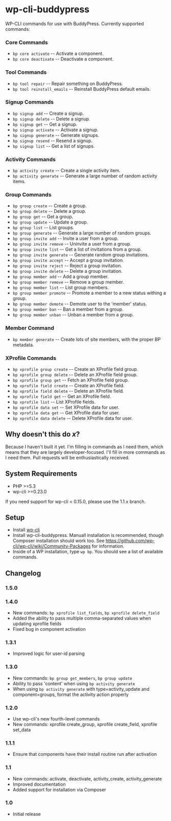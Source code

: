 # wp-cli-buddypress

WP-CLI commands for use with BuddyPress. Currently supported commands:

### Core Commands
* `bp core activate` -- Activate a component.
* `bp core deactivate` -- Deactivate a component.

### Tool Commands
* `bp tool repair` -- Repair something on BuddyPress.
* `bp tool reinstall_emails` -- Reinstall BuddyPress default emails.

### Signup Commands
* `bp signup add` -- Create a signup.
* `bp signup delete` -- Delete a signup.
* `bp signup get` -- Get a signup.
* `bp signup activate` -- Activate a signup.
* `bp signup generate` -- Generate signups.
* `bp signup resend` -- Resend a signup.
* `bp signup list` -- Get a list of signups.

### Activity Commands
* `bp activity create` -- Create a single activity item.
* `bp activity generate` -- Generate a large number of random activity items.

### Group Commands
* `bp group create` -- Create a group.
* `bp group delete` -- Delete a group.
* `bp group get` -- Get a group.
* `bp group update` -- Update a group.
* `bp group list` -- List groups.
* `bp group generate` -- Generate a large number of random groups.
* `bp group invite add` -- Invite a user from a group.
* `bp group invite remove` -- Uninvite a user from a group.
* `bp group invite list` -- Get a list of invitations from a group.
* `bp group invite generate` -- Generate random group invitations.
* `bp group invite accept` -- Accept a group invitation.
* `bp group invite reject` -- Reject a group invitation.
* `bp group invite delete` -- Delete a group invitation.
* `bp group member add` -- Add a group member.
* `bp group member remove` -- Remove a group member.
* `bp group member list` -- List group members.
* `bp group member promote` -- Promote a member to a new status withing a group.
* `bp group member demote` -- Demote user to the 'member' status.
* `bp group member ban` -- Ban a member from a group.
* `bp group member unban` -- Unban a member from a group.

### Member Command
* `bp member generate` -- Create lots of site members, with the proper BP metadata.

### XProfile Commands
* `bp xprofile group create` -- Create an XProfile field group.
* `bp xprofile group delete` -- Delete an XProfile field group.
* `bp xprofile group get` -- Fetch an XProfile field group.
* `bp xprofile field create` -- Create an XProfile field.
* `bp xprofile field delete` -- Delete an XProfile field.
* `bp xprofile field get` -- Get an XProfile field.
* `bp xprofile list` -- List XProfile fields.
* `bp xprofile data set` -- Set XProfile data for user.
* `bp xprofile data get` -- Get XProfile data for user.
* `bp xprofile data delete` -- Delete XProfile data for user.

## Why doesn't this do _x_?

Because I haven't built it yet. I'm filling in commands as I need them, which means that they are largely developer-focused. I'll fill in more commands as I need them. Pull requests will be enthusiastically received.

## System Requirements

* PHP >=5.3
* wp-cli >=0.23.0

If you need support for wp-cli < 0.15.0, please use the 1.1.x branch.

## Setup

* Install [wp-cli](https://wp-cli.org)
* Install wp-cli-buddypress. Manuall installation is recommended, though Composer installation should work too. See https://github.com/wp-cli/wp-cli/wiki/Community-Packages for information.
* Inside of a WP installation, type `wp bp`. You should see a list of available commands.

## Changelog

### 1.5.0

### 1.4.0

* New commands: `bp xprofile list_fields`, `bp xprofile delete_field`
* Added the ability to pass multiple comma-separated values when updating xprofile fields
* Fixed bug in component activation

### 1.3.1

* Improved logic for user-id parsing

### 1.3.0

* New commands: `bp group get_members`, `bp group update`
* Ability to pass 'content' when using `bp activity generate`
* When using `bp activity generate` with type=activity_update and component=groups, format the activity action properly

### 1.2.0

* Use wp-cli's new fourth-level commands
* New commands: xprofile create_group, xprofile create_field, xprofile set_data

### 1.1.1

* Ensure that components have their install routine run after activation

### 1.1

* New commands: activate, deactivate, activity_create, activity_generate
* Improved documentation
* Added support for installation via Composer

### 1.0

* Initial release
